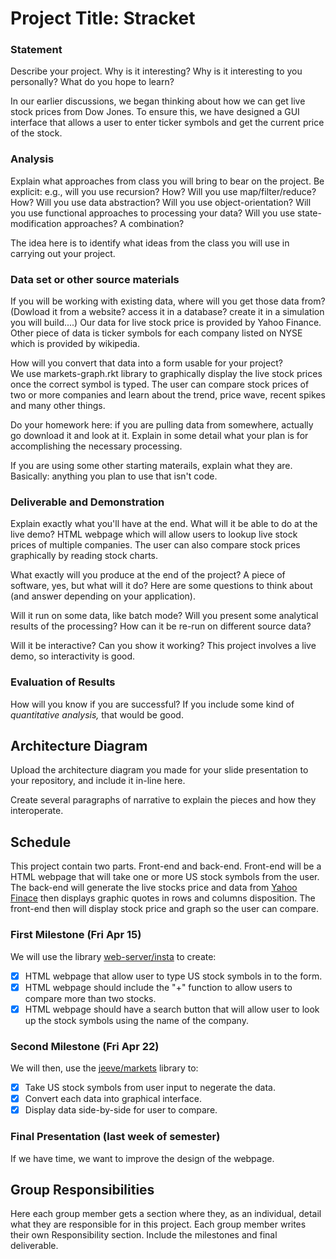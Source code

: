 # Project Title: Stracket

### Statement
Describe your project. Why is it interesting? Why is it interesting to you personally? What do you hope to learn?

In our earlier discussions, we began thinking about how we can get live stock prices from Dow Jones. To ensure this, we have designed a GUI interface that allows a user to enter ticker symbols and get the current price of the stock.

### Analysis
Explain what approaches from class you will bring to bear on the project. Be explicit: e.g., will you use recursion? How? Will you use map/filter/reduce? How? Will you use data abstraction? Will you use object-orientation? Will you use functional approaches to processing your data? Will you use state-modification approaches? A combination?

The idea here is to identify what ideas from the class you will use in carrying out your project. 

### Data set or other source materials
If you will be working with existing data, where will you get those data from? (Dowload it from a website? access it in a database? create it in a simulation you will build....)
Our data for live stock price is provided by Yahoo Finance. Other piece of data is ticker symbols for each company listed on NYSE which is provided by wikipedia.

How will you convert that data into a form usable for your project?  
We use markets-graph.rkt library to graphically display the live stock prices once the correct symbol is typed. The user can compare stock prices of two or more companies and learn about the trend, price wave, recent spikes and many other things. 

Do your homework here: if you are pulling data from somewhere, actually go download it and look at it. Explain in some detail what your plan is for accomplishing the necessary processing.

If you are using some other starting materails, explain what they are. Basically: anything you plan to use that isn't code.

### Deliverable and Demonstration
Explain exactly what you'll have at the end. What will it be able to do at the live demo?
HTML webpage which will allow users to lookup live stock prices of multiple companies. The user can also compare stock prices graphically by reading stock charts.

What exactly will you produce at the end of the project? A piece of software, yes, but what will it do? Here are some questions to think about (and answer depending on your application).

Will it run on some data, like batch mode? Will you present some analytical results of the processing? How can it be re-run on different source data?

Will it be interactive? Can you show it working? This project involves a live demo, so interactivity is good.

### Evaluation of Results
How will you know if you are successful? 
If you include some kind of _quantitative analysis,_ that would be good.

## Architecture Diagram
Upload the architecture diagram you made for your slide presentation to your repository, and include it in-line here.

Create several paragraphs of narrative to explain the pieces and how they interoperate.

## Schedule
This project contain two parts. Front-end and back-end. Front-end will be a HTML webpage that will take one or more US stock symbols from the user. The back-end will generate the live stocks price and data from [Yahoo Finace](http://finance.yahoo.com/stock-center/) then displays graphic quotes in rows and columns disposition. The front-end then will display stock price and graph so the user can compare.

### First Milestone (Fri Apr 15)
We will use the library [web-server/insta](https://docs.racket-lang.org/web-server/run.html) to create:
- [x] HTML webpage that allow user to type US stock symbols in to the form.
- [x] HTML webpage should include the "+" function to allow users to compare more than two stocks.
- [x] HTML webpage should have a search button that will allow user to look up the stock symbols using the name of the company.

### Second Milestone (Fri Apr 22)
We will then, use the [jeeve/markets](https://planet.racket-lang.org/package-source/jeeve/markets.plt/1/2/planet-docs/manual/index.html) library to:
- [x] Take US stock symbols from user input to negerate the data.
- [x] Convert each data into graphical interface.
- [x] Display data side-by-side for user to compare. 

### Final Presentation (last week of semester)
If we have time, we want to improve the design of the webpage.

## Group Responsibilities
Here each group member gets a section where they, as an individual, detail what they are responsible for in this project. Each group member writes their own Responsibility section. Include the milestones and final deliverable.


